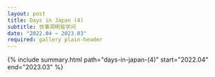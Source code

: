 ```yaml
---
layout: post
title: Days in Japan (4)
subtitle: 世事洞明皆学问
date: "2022.04 ~ 2023.03"
required: gallery plain-header
---
```


{% include summary.html path="days-in-japan-(4)" start="2022.04" end="2023.03" %}
